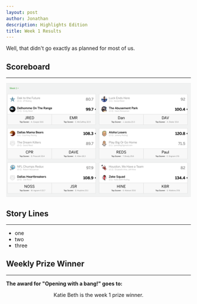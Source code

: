 ```yaml
---
layout: post
author: Jonathan
description: Highlights Edition
title: Week 1 Results
---
```

Well, that didn't go exactly as planned for most of us.

## Scoreboard
---

<img class="center" src="/assets/results/wr1.png" alt="week 1 results">

<!-- ### Box Scores
---
``` Screenshot of stiched iPhone matchups ``` -->

## Story Lines
---

- one
- two
- three

## Weekly Prize Winner
---
**The award for "Opening with a bang!" goes to:**

<p  class="callout" align="center"> Katie Beth is the week 1 prize winner.</p>

<!-- ## Current Standings
---

<img class="center" src="/assets/results/ws1.png" alt="week 1 standings"> -->
 